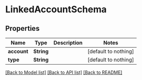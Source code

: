 # LinkedAccountSchema


## Properties
Name | Type | Description | Notes
------------ | ------------- | ------------- | -------------
**account** | **String** |  | [default to nothing]
**type** | **String** |  | [default to nothing]


[[Back to Model list]](../README.md#models) [[Back to API list]](../README.md#api-endpoints) [[Back to README]](../README.md)


